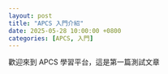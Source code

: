 ```yaml
---
layout: post
title: "APCS 入門介紹"
date: 2025-05-28 10:00:00 +0800
categories: [APCS, 入門]
---
```

歡迎來到 APCS 學習平台，這是第一篇測試文章
